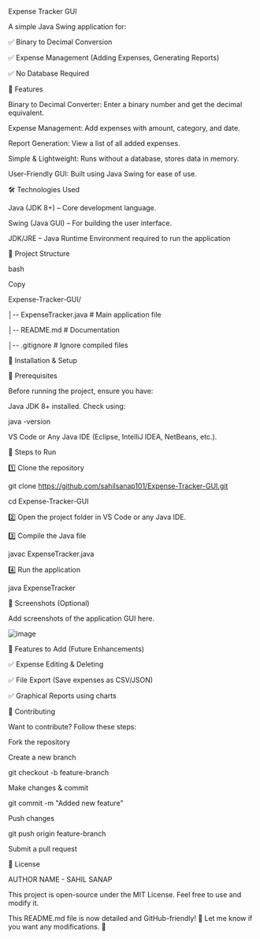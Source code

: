 Expense Tracker GUI


A simple Java Swing application for:

✅ Binary to Decimal Conversion

✅ Expense Management (Adding Expenses, Generating Reports)

✅ No Database Required


📌 Features

Binary to Decimal Converter: Enter a binary number and get the decimal equivalent.

Expense Management: Add expenses with amount, category, and date.

Report Generation: View a list of all added expenses.

Simple & Lightweight: Runs without a database, stores data in memory.

User-Friendly GUI: Built using Java Swing for ease of use.

🛠️ Technologies Used

Java (JDK 8+) – Core development language.

Swing (Java GUI) – For building the user interface.

JDK/JRE – Java Runtime Environment required to run the application

📂 Project Structure

bash

Copy

Expense-Tracker-GUI/

│-- ExpenseTracker.java   # Main application file

│-- README.md             # Documentation

│-- .gitignore            # Ignore compiled files


🚀 Installation & Setup

🔹 Prerequisites

Before running the project, ensure you have:


Java JDK 8+ installed. Check using:

java -version

VS Code or Any Java IDE (Eclipse, IntelliJ IDEA, NetBeans, etc.).

🔹 Steps to Run

1️⃣ Clone the repository


git clone https://github.com/sahilsanap101/Expense-Tracker-GUI.git

cd Expense-Tracker-GUI

2️⃣ Open the project folder in VS Code or any Java IDE.


3️⃣ Compile the Java file

javac ExpenseTracker.java

4️⃣ Run the application

java ExpenseTracker 

📸 Screenshots (Optional)

Add screenshots of the application GUI here.


![image](https://github.com/user-attachments/assets/7f117bfa-b271-47ac-bc0f-771053e54577)


🔧 Features to Add (Future Enhancements)

✅ Expense Editing & Deleting

✅ File Export (Save expenses as CSV/JSON)

✅ Graphical Reports using charts

🤝 Contributing

Want to contribute? Follow these steps:

Fork the repository

Create a new branch

git checkout -b feature-branch

Make changes & commit

git commit -m "Added new feature"

Push changes


git push origin feature-branch

Submit a pull request


📜 License 

AUTHOR NAME - SAHIL SANAP 

This project is open-source under the MIT License. Feel free to use and modify it.

This README.md file is now detailed and GitHub-friendly! 🎯 Let me know if you want any modifications. 🚀
